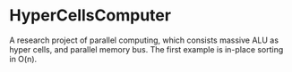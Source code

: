# HyperCellsComputer
A research project of parallel computing, which consists massive ALU as hyper cells, and parallel memory bus. The first example is in-place sorting in O(n).
